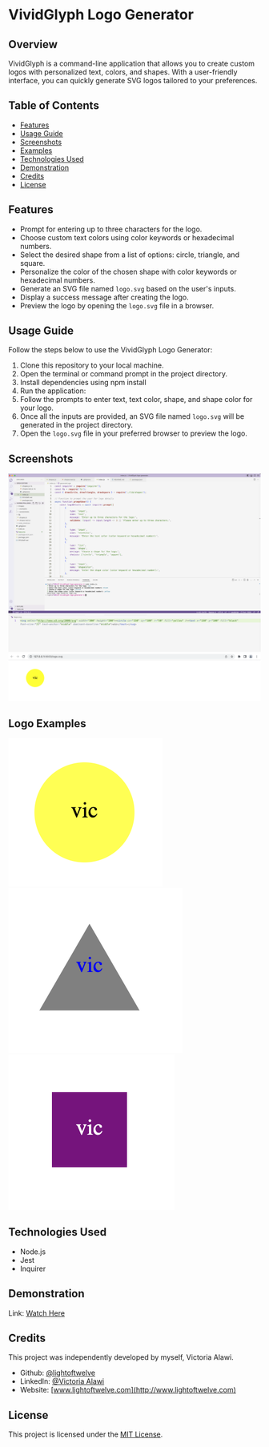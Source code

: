 # VividGlyph Logo Generator

## Overview
VividGlyph is a command-line application that allows you to create custom logos with personalized text, colors, and shapes. With a user-friendly interface, you can quickly generate SVG logos tailored to your preferences.

## Table of Contents
- [Features](#features)
- [Usage Guide](#usage-guide)
- [Screenshots](#screenshots)
- [Examples](#logo-examples)
- [Technologies Used](#technologies-used)
- [Demonstration](#demonstration)
- [Credits](#credits)
- [License](#license)

## Features
- Prompt for entering up to three characters for the logo.
- Choose custom text colors using color keywords or hexadecimal numbers.
- Select the desired shape from a list of options: circle, triangle, and square.
- Personalize the color of the chosen shape with color keywords or hexadecimal numbers.
- Generate an SVG file named `logo.svg` based on the user's inputs.
- Display a success message after creating the logo.
- Preview the logo by opening the `logo.svg` file in a browser.

## Usage Guide
Follow the steps below to use the VividGlyph Logo Generator:

1. Clone this repository to your local machine.
3. Open the terminal or command prompt in the project directory.
4. Install dependencies using npm install
5. Run the application:
6. Follow the prompts to enter text, text color, shape, and shape color for your logo. 
7. Once all the inputs are provided, an SVG file named `logo.svg` will be generated in the project directory. 
8. Open the `logo.svg` file in your preferred browser to preview the logo.

## Screenshots
![Logo Generator in Action](/images/screenshots/VividGlyph-logo-generator-screenshot-1.png)
![Logo Generator in Action](/images/screenshots/VividGlyph-logo-generator-screenshot-2.png)
![Logo Generator in Action](/images/screenshots/VividGlyph-logo-generator-screenshot-3.png)

## Logo Examples
![Generated Circle Logo](/images/examples/VividGlyph-logo-examples-circle.png)
![Generated Triangle Logo](/images/examples/VividGlyph-logo-example-triangle.png)
![Generated Square Logo](/images/examples/VividGlyph-logo-example-square.png)

## Technologies Used
- Node.js
- Jest
- Inquirer

## Demonstration
Link: [Watch Here](https://drive.google.com/file/d/1ZZCvpECV_qKCC4x2RyPJVZ40BTQG2aPD/view)

## Credits
This project was independently developed by myself, Victoria Alawi.
- Github: [@lightoftwelve](https://github.com/lightoftwelve)
- LinkedIn: [@Victoria Alawi](https://www.linkedin.com/in/victoria-alawi-872984250/)
- Website: [www.lightoftwelve.com](http://www.lightoftwelve.com)

## License 
This project is licensed under the [MIT License](/LICENSE).
